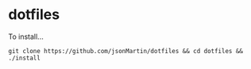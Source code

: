 # dotfiles
To install...

`git clone https://github.com/jsonMartin/dotfiles && cd dotfiles && ./install`

